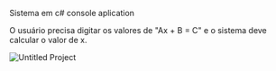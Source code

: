 Sistema em c# console aplication


O usuário precisa digitar os valores de "Ax + B = C" e o sistema deve calcular o valor de x.


![Untitled Project](https://user-images.githubusercontent.com/48251038/80432601-16c57780-88cb-11ea-938d-e73c3e0de8fe.gif)
